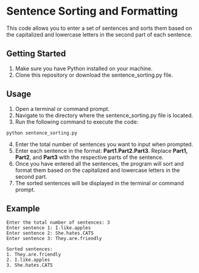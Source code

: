 # Sentence Sorting and Formatting
This code allows you to enter a set of sentences and sorts them based on the capitalized and lowercase letters in the second part of each sentence.

## Getting Started
1. Make sure you have Python installed on your machine.
2. Clone this repository or download the sentence_sorting.py file.
## Usage
1. Open a terminal or command prompt.
2. Navigate to the directory where the sentence_sorting.py file is located.
3. Run the following command to execute the code:
```
python sentence_sorting.py

```
4. Enter the total number of sentences you want to input when prompted.
5. Enter each sentence in the format: **Part1.Part2.Part3**. Replace **Part1, Part2**, and **Part3** with the respective parts of the sentence.
6. Once you have entered all the sentences, the program will sort and format them based on the capitalized and lowercase letters in the second part.
7. The sorted sentences will be displayed in the terminal or command prompt.
## Example
```
Enter the total number of sentences: 3
Enter sentence 1: I.like.apples
Enter sentence 2: She.hates.CATS
Enter sentence 3: They.are.friendly

Sorted sentences:
1. They.are.friendly
2. I.like.apples
3. She.hates.CATS
```

